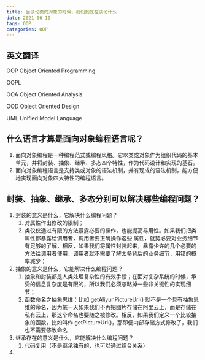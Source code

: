 ```yaml
---
title: 当谈论面向对象的时候，我们到底在谈论什么
date: 2021-06-10
tags: OOP
categories: OOP
---
```


## 英文翻译

OOP Object Oriented Programming

OOPL

OOA Object Oriented Analysis

OOD Object Oriented Design

UML Unified Model Language



## 什么语言才算是面向对象编程语言呢？

1.  面向对象编程是一种编程范式或编程风格。它以类或对象作为组织代码的基本单元，并将封装、抽象、继承、多态四个特性，作为代码设计和实现的基石。
2. 面向对象编程语言是支持类或对象的语法机制，并有现成的语法机制，能方便地实现面向对象四大特性的编程语言。



## 封装、抽象、继承、多态分别可以解决哪些编程问题？

1. 封装的意义是什么，它解决什么编程问题？
   1. 对属性作出修改的限制；
   2. 类仅仅通过有限的方法暴露必要的操作，也能提高易用性。如果我们把类属性都暴露给调用者，调用者要正确操作这些 属性，就势必要对业务细节有足够的了解，相反，如果我们将属性封装起来，暴露少许的几个必要的方法给调用者使用，调用者就不需要了解太多背后的业务细节，用错的概率减少；
2. 抽象的意义是什么，它能解决什么编程问题？
   1. 抽象和封装都是人类处理复杂性的有效手段；在面对复杂系统的时候，承受的信息复杂度是有限的，所以我们必须忽略掉一些非关键性的实现细节；
   2. 函数命名之抽象思维：比如 getAliyunPictureUrl() 就不是一个具有抽象思维的命名，因为某一天如果我们不再把图片存储在阿里云上，而是存储在私有云上，那这个命名也要随之被修改。相反，如果我们定义一个比较抽象的函数，比如叫作 getPictureUrl()，那即便内部存储方式修改了，我们也不需要修改命名
3. 继承存在的意义是什么，它能解决什么编程问题？
   1. 代码复用（不是继承独有的，也可以通过组合关系）
4. 

